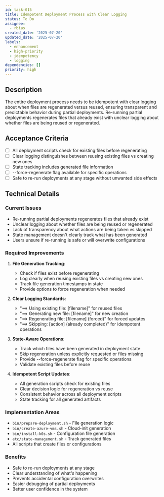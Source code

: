 ```yaml
---
id: task-015
title: Idempotent Deployment Process with Clear Logging
status: To Do
assignee:
  - rbias
created_date: '2025-07-20'
updated_date: '2025-07-20'
labels:
  - enhancement
  - high-priority
  - idempotency
  - logging
dependencies: []
priority: high
---
```


## Description

The entire deployment process needs to be idempotent with clear logging about when files are regenerated versus reused, ensuring transparent and predictable behavior during partial deployments. Re-running partial deployments regenerates files that already exist with unclear logging about whether files are being reused or regenerated.

## Acceptance Criteria

- [ ] All deployment scripts check for existing files before regenerating
- [ ] Clear logging distinguishes between reusing existing files vs creating new ones
- [ ] State tracking includes generated file information
- [ ] --force-regenerate flag available for specific operations
- [ ] Safe to re-run deployments at any stage without unwanted side effects

## Technical Details

### Current Issues
- Re-running partial deployments regenerates files that already exist
- Unclear logging about whether files are being reused or regenerated
- Lack of transparency about what actions are being taken vs skipped
- State management doesn't clearly track what has been generated
- Users unsure if re-running is safe or will overwrite configurations

### Required Improvements
1. **File Generation Tracking**:
   - Check if files exist before regenerating
   - Log clearly when reusing existing files vs creating new ones
   - Track file generation timestamps in state
   - Provide options to force regeneration when needed

2. **Clear Logging Standards**:
   - "==> Using existing file: [filename]" for reused files
   - "==> Generating new file: [filename]" for new creation
   - "==> Regenerating file: [filename] (forced)" for forced updates
   - "==> Skipping: [action] (already completed)" for idempotent operations

3. **State-Aware Operations**:
   - Track which files have been generated in deployment state
   - Skip regeneration unless explicitly requested or files missing
   - Provide --force-regenerate flag for specific operations
   - Validate existing files before reuse

4. **Idempotent Script Updates**:
   - All generation scripts check for existing files
   - Clear decision logic for regeneration vs reuse
   - Consistent behavior across all deployment scripts
   - State tracking for all generated artifacts

### Implementation Areas
- `bin/prepare-deployment.sh` - File generation logic
- `bin/create-azure-vms.sh` - Cloud-init generation
- `bin/install-k0s.sh` - Configuration file generation
- `etc/state-management.sh` - Track generated files
- All scripts that create files or configurations

### Benefits
- Safe to re-run deployments at any stage
- Clear understanding of what's happening
- Prevents accidental configuration overwrites
- Easier debugging of partial deployments
- Better user confidence in the system
